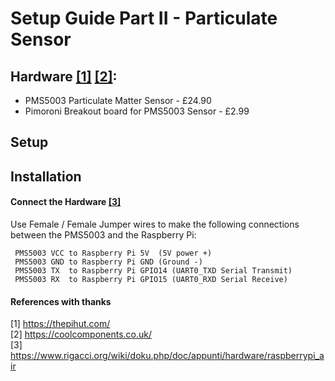 # Setup Guide Part II - Particulate Sensor

## Hardware [[1]](#ref_1) [[2]](#ref_2):

 - PMS5003 Particulate Matter Sensor - £24.90
 - Pimoroni Breakout board for PMS5003 Sensor - £2.99

 ## Setup

 ## Installation

 #### Connect the Hardware [[3]](#ref_3)

 Use Female / Female Jumper wires to make the following connections between the PMS5003 and the Raspberry Pi:


     PMS5003 VCC to Raspberry Pi 5V  (5V power +)
     PMS5003 GND to Raspberry Pi GND (Ground -)
     PMS5003 TX  to Raspberry Pi GPIO14 (UART0_TXD Serial Transmit)
     PMS5003 RX  to Raspberry Pi GPIO15 (UART0_RXD Serial Receive)


 #### References with thanks
 <a id="ref_1"></a>[1] https://thepihut.com/ <br />
 <a id="ref_2 "></a>[2] https://coolcomponents.co.uk/ <br />
 <a id="ref_3 "></a>[3] https://www.rigacci.org/wiki/doku.php/doc/appunti/hardware/raspberrypi_air <br />

